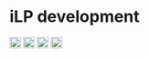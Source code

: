 # iLP development

<img src="https://devicons.github.io/devicon/devicon.git/icons/css3/css3-plain-wordmark.svg" alt="css3" width="20" height="20"/> <img src="https://devicons.github.io/devicon/devicon.git/icons/html5/html5-plain-wordmark.svg" alt="html5" width="20" height="20"/> <img src="https://devicons.github.io/devicon/devicon.git/icons/php/php-plain.svg" alt="php" width="20" height="20"/> <img src="https://devicons.github.io/devicon/devicon.git/icons/sass/sass-original.svg" alt="sass" width="20" height="20"/>

